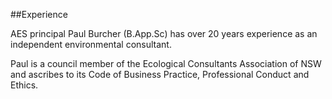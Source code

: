 ##Experience

AES principal Paul Burcher (B.App.Sc) has over 20 years experience as an independent environmental consultant.

Paul is a council member of the Ecological Consultants Association of NSW and ascribes to its Code of Business Practice, Professional Conduct and Ethics.